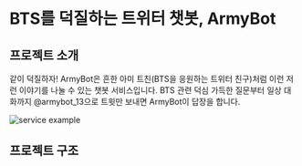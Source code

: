 # BTS를 덕질하는 트위터 챗봇, ArmyBot 

## 프로젝트 소개
같이 덕질하자! ArmyBot은 흔한 아미 트친(BTS을 응원하는 트위터 친구)처럼 이런 저런 이야기를 나눌 수 있는 챗봇 서비스입니다. BTS 관련 덕심 가득한 질문부터 일상 대화까지 @armybot_13으로 트윗만 보내면 ArmyBot이 답장을 합니다.

![service example](https://im4.ezgif.com/tmp/ezgif-4-cd776a171a.gif)

## 프로젝트 구조 
